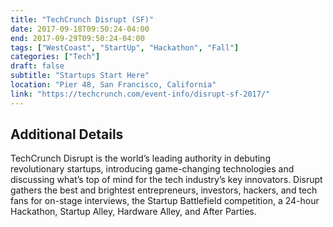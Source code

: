 ```yaml
---
title: "TechCrunch Disrupt (SF)"
date: 2017-09-18T09:50:24-04:00
end: 2017-09-29T09:50:24-04:00
tags: ["WestCoast", "StartUp", "Hackathon", "Fall"]
categories: ["Tech"]
draft: false
subtitle: "Startups Start Here"
location: "Pier 48, San Francisco, California"
link: "https://techcrunch.com/event-info/disrupt-sf-2017/"
---
```


<!--more-->

## Additional Details

TechCrunch Disrupt is the world’s leading authority in debuting revolutionary startups, introducing game-changing technologies and discussing what’s top of mind for the tech industry’s key innovators. Disrupt gathers the best and brightest entrepreneurs, investors, hackers, and tech fans for on-stage interviews, the Startup Battlefield competition, a 24-hour Hackathon, Startup Alley, Hardware Alley, and After Parties.